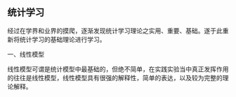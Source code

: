 ## 统计学习
经过在学界和业界的摸爬，逐渐发现统计学习理论之实用、重要、基础。遂于此重新将统计学习的基础理论进行学习。

一、线性模型

线性模型可谓是统计模型中最基础的，但绝不简单，在实践实验当中真正发挥作用的往往是线性模型，线性模型具有很强的解释性，简单的表达，以及较为完整的理论解释。